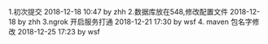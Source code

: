 1.初次提交  2018-12-18 10:47 by zhh
2.数据库放在548,修改配置文件 2018-12-18 by zhh
3.ngrok 开启服务打通 2018-12-21 17:30 by wsf
4. maven 包名字修改 2018-12-25 17:23 by wsf